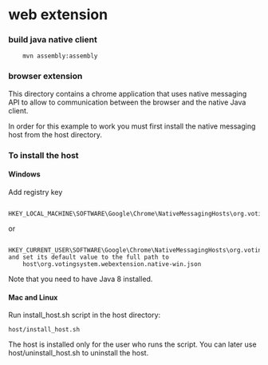 # web extension

### build java native client

        mvn assembly:assembly
                
### browser extension

This directory contains a chrome application that uses native messaging API to allow to communication between the browser and the
native Java client.

In order for this example to work you must first install the native messaging host from the host directory.


### To install the host

#### Windows
  Add registry key
  
        HKEY_LOCAL_MACHINE\SOFTWARE\Google\Chrome\NativeMessagingHosts\org.votingsystem.webextension.native
  
or

        HKEY_CURRENT_USER\SOFTWARE\Google\Chrome\NativeMessagingHosts\org.votingsystem.webextension.native and set its default value to the full path to
        host\org.votingsystem.webextension.native-win.json
  
Note that you need to have Java 8 installed.

#### Mac and Linux
  Run install_host.sh script in the host directory:
  
    host/install_host.sh
    
  The host is installed only for the user who runs the script. You can later use host/uninstall_host.sh
  to uninstall the host.




